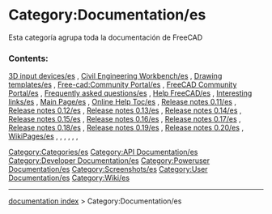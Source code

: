 # Category:Documentation/es
Esta categoría agrupa toda la documentación de FreeCAD

### Contents:

[3D input devices/es](3D_input_devices/es.md) , [Civil Engineering Workbench/es](Civil_Engineering_Workbench/es.md) , [Drawing templates/es](Drawing_templates/es.md) , [Free-cad:Community Portal/es](Free-cad:Community_Portal/es.md) , [FreeCAD Community Portal/es](FreeCAD_Community_Portal/es.md) , [Frequently asked questions/es](Frequently_asked_questions/es.md) , [Help FreeCAD/es](Help_FreeCAD/es.md) , [Interesting links/es](Interesting_links/es.md) , [Main Page/es](Main_Page/es.md) , [Online Help Toc/es](Online_Help_Toc/es.md) , [Release notes 0.11/es](Release_notes_0.11/es.md) , [Release notes 0.12/es](Release_notes_0.12/es.md) , [Release notes 0.13/es](Release_notes_0.13/es.md) , [Release notes 0.14/es](Release_notes_0.14/es.md) , [Release notes 0.15/es](Release_notes_0.15/es.md) , [Release notes 0.16/es](Release_notes_0.16/es.md) , [Release notes 0.17/es](Release_notes_0.17/es.md) , [Release notes 0.18/es](Release_notes_0.18/es.md) , [Release notes 0.19/es](Release_notes_0.19/es.md) , [Release notes 0.20/es](Release_notes_0.20/es.md) , [WikiPages/es](WikiPages/es.md) , , , , , ,

[Category:Categories/es](Category:Categories/es.md) [Category:API Documentation/es](Category:API_Documentation/es.md) [Category:Developer Documentation/es](Category:Developer_Documentation/es.md) [Category:Poweruser Documentation/es](Category:Poweruser_Documentation/es.md) [Category:Screenshots/es](Category:Screenshots/es.md) [Category:User Documentation/es](Category:User_Documentation/es.md) [Category:Wiki/es](Category:Wiki/es.md)

---
[documentation index](../README.md) > Category:Documentation/es
